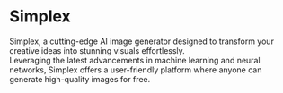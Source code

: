 <h1>Simplex</h1>
Simplex, a cutting-edge AI image generator designed to transform your creative ideas into stunning visuals effortlessly.
<br>
Leveraging the latest advancements in machine learning and neural networks, Simplex offers a user-friendly platform where anyone can generate high-quality images for free.

